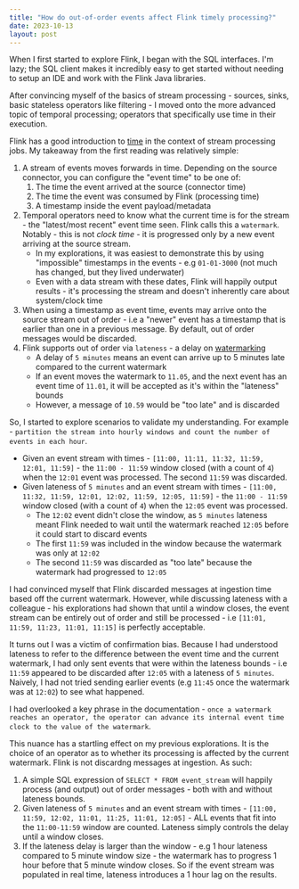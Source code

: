 ```yaml
---
title: "How do out-of-order events affect Flink timely processing?"
date: 2023-10-13
layout: post
---
```


When I first started to explore Flink, I began with the SQL interfaces. I'm lazy; the SQL client makes it incredibly easy to get started without needing to setup an IDE and work with the Flink Java libraries.

After convincing myself of the basics of stream processing - sources, sinks, basic stateless operators like filtering - I moved onto the more advanced topic of temporal processing; operators that specifically use time in their execution.

Flink has a good introduction to [time](https://nightlies.apache.org/flink/flink-docs-release-1.17/docs/concepts/time/) in the context of stream processing jobs. My takeaway from the first reading was relatively simple:

1. A stream of events moves forwards in time. Depending on the source connector, you can configure the "event time" to be one of:
    1. The time the event arrived at the source (connector time)
    2. The time the event was consumed by Flink (processing time)
    3. A timestamp inside the event payload/metadata
2. Temporal operators need to know what the current time is for the stream - the "latest/most recent" event time seen. Flink calls this a `watermark`. Notably - this is not _clock time_ - it is progressed only by a new event arriving at the source stream.
    - In my explorations, it was easiest to demonstrate this by using "impossible" timestamps in the events - e.g `01-01-3000` (not much has changed, but they lived underwater)
    - Even with a data stream with these dates, Flink will happily output results - it's processing the stream and doesn't inherently care about system/clock time
3. When using a timestamp as event time, events may arrive onto the source stream out of order - i.e a "newer" event has a timestamp that is earlier than one in a previous message. By default, out of order messages would be discarded.
4. Flink supports out of order via `lateness` - a delay on [watermarking](https://nightlies.apache.org/flink/flink-docs-release-1.17/docs/dev/table/sql/create/#watermark)
    - A delay of `5 minutes` means an event can arrive up to 5 minutes late compared to the current watermark
    - If an event moves the watermark to `11.05`, and the next event has an event time of `11.01`, it will be accepted as it's within the "lateness" bounds
    - However, a message of `10.59` would be "too late" and is discarded
  
So, I started to explore scenarios to validate my understanding. For example - `partition the stream into hourly windows and count the number of events in each hour`.
- Given an event stream with times - `[11:00, 11:11, 11:32, 11:59, 12:01, 11:59]` - the `11:00 - 11:59` window closed (with a count of `4`) when the `12:01` event was processed. The second `11:59` was discarded.
- Given lateness of `5 minutes` and an event stream with times - `[11:00, 11:32, 11:59, 12:01, 12:02, 11:59, 12:05, 11:59]` - the `11:00 - 11:59` window closed (with a count of `4`) when the `12:05` event was processed.
    - The `12:02` event didn't close the window, as `5 minutes` lateness meant Flink needed to wait until the watermark reached `12:05` before it could start to discard events
    - The first `11:59` was included in the window because the watermark was only at `12:02`
    - The second `11:59` was discarded as "too late" because the watermark had progressed to `12:05`

I had convinced myself that Flink discarded messages at ingestion time based off the current watermark. However, while discussing lateness with a colleague - his explorations had shown that until a window closes, the event stream can be entirely out of order and still be processed - i.e `[11:01, 11:59, 11:23, 11:01, 11:15]` is perfectly acceptable.

It turns out I was a victim of confirmation bias. Because I had understood lateness to refer to the difference between the event time and the current watermark, I had only sent events that were within the lateness bounds - i.e `11:59` appeared to be discarded after `12:05` with a lateness of `5 minutes`. Naively, I had not tried sending earlier events (e.g `11:45` once the watermark was at `12:02`) to see what happened.

I had overlooked a key phrase in the documentation - `once a watermark reaches an operator, the operator can advance its internal event time clock to the value of the watermark`. 

This nuance has a startling effect on my previous explorations. It is the choice of an operator as to whether its processing is affected by the current watermark. Flink is not discardng messages at ingestion. As such:
1. A simple SQL expression of `SELECT * FROM event_stream` will happily process (and output) out of order messages - both with and without lateness bounds.
2. Given lateness of `5 minutes` and an event stream with times - `[11:00, 11:59, 12:02, 11:01, 11:25, 11:01, 12:05]` - ALL events that fit into the `11:00-11:59` window are counted. Lateness simply controls the delay until a window closes.
3. If the lateness delay is larger than the window - e.g 1 hour lateness compared to 5 minute window size - the watermark has to progress 1 hour before that 5 minute window closes. So if the event stream was populated in real time, lateness introduces a 1 hour lag on the results.
